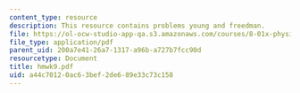 ```yaml
---
content_type: resource
description: This resource contains problems young and freedman.
file: https://ol-ocw-studio-app-qa.s3.amazonaws.com/courses/8-01x-physics-i-classical-mechanics-with-an-experimental-focus-fall-2002/a44c70120ac63bef2de689e33c73c158_hmwk9.pdf
file_type: application/pdf
parent_uid: 200a7e41-26a7-1317-a96b-a727b7fcc90d
resourcetype: Document
title: hmwk9.pdf
uid: a44c7012-0ac6-3bef-2de6-89e33c73c158
---
```

